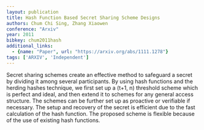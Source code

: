 ```yaml
---
layout: publication
title: Hash Function Based Secret Sharing Scheme Designs
authors: Chum Chi Sing, Zhang Xiaowen
conference: "Arxiv"
year: 2011
bibkey: chum2011hash
additional_links:
  - {name: "Paper", url: "https://arxiv.org/abs/1111.1278"}
tags: ['ARXIV', 'Independent']
---
```

<p>Secret sharing schemes create an effective method to safeguard a
secret by dividing it among several participants. By using hash
functions and the herding hashes technique, we first set up a (t+1, n)
threshold scheme which is perfect and ideal, and then extend it to
schemes for any general access structure. The schemes can be further set
up as proactive or verifiable if necessary. The setup and recovery of
the secret is efficient due to the fast calculation of the hash
function. The proposed scheme is flexible because of the use of existing
hash functions.</p>
